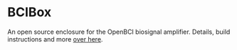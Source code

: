 # BCIBox
An open source enclosure for the OpenBCI biosignal amplifier. Details, build instructions and more [over here](http://www.autodidacts.io/bcibox-open-source-openbci-enclosure).
